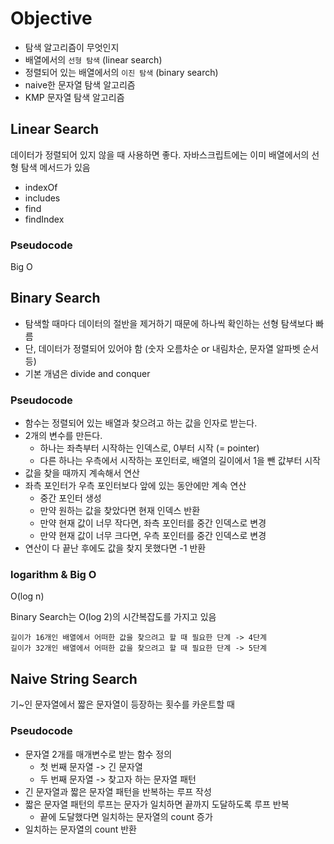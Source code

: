 # Objective

- 탐색 알고리즘이 무엇인지
- 배열에서의 `선형 탐색` (linear search)
- 정렬되어 있는 배열에서의 `이진 탐색` (binary search)
- naive한 문자열 탐색 알고리즘
- KMP 문자열 탐색 알고리즘

## Linear Search

데이터가 정렬되어 있지 않을 때 사용하면 좋다.
자바스크립트에는 이미 배열에서의 선형 탐색 메서드가 있음

- indexOf
- includes
- find
- findIndex

### Pseudocode

Big O

## Binary Search

- 탐색할 때마다 데이터의 절반을 제거하기 때문에 하나씩 확인하는 선형 탐색보다 빠름
- 단, 데이터가 정렬되어 있어야 함 (숫자 오름차순 or 내림차순, 문자열 알파벳 순서 등)
- 기본 개념은 divide and conquer

### Pseudocode

- 함수는 정렬되어 있는 배열과 찾으려고 하는 값을 인자로 받는다.
- 2개의 변수를 만든다.
  - 하나는 좌측부터 시작하는 인덱스로, 0부터 시작 (= pointer)
  - 다른 하나는 우측에서 시작하는 포인터로, 배열의 길이에서 1을 뺀 값부터 시작
- 값을 찾을 때까지 계속해서 연산
- 좌측 포인터가 우측 포인터보다 앞에 있는 동안에만 계속 연산
  - 중간 포인터 생성
  - 만약 원하는 값을 찾았다면 현재 인덱스 반환
  - 만약 현재 값이 너무 작다면, 좌측 포인터를 중간 인덱스로 변경
  - 만약 현재 값이 너무 크다면, 우측 포인터를 중간 인덱스로 변경
- 연산이 다 끝난 후에도 값을 찾지 못했다면 -1 반환

### logarithm & Big O

O(log n)

Binary Search는 O(log 2)의 시간복잡도를 가지고 있음

```
길이가 16개인 배열에서 어떠한 값을 찾으려고 할 때 필요한 단계 -> 4단계
길이가 32개인 배열에서 어떠한 값을 찾으려고 할 때 필요한 단계 -> 5단계
```

## Naive String Search

기~인 문자열에서 짧은 문자열이 등장하는 횟수를 카운트할 때

### Pseudocode

- 문자열 2개를 매개변수로 받는 함수 정의
  - 첫 번째 문자열 -> 긴 문자열
  - 두 번째 문자열 -> 찾고자 하는 문자열 패턴
- 긴 문자열과 짧은 문자열 패턴을 반복하는 루프 작성
- 짧은 문자열 패턴의 루프는 문자가 일치하면 끝까지 도달하도록 루프 반복
  - 끝에 도달했다면 일치하는 문자열의 count 증가
- 일치하는 문자열의 count 반환


